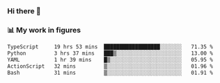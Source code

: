 ### Hi there 👋

### 📊 My work in figures

<!--START_SECTION:waka-->

```txt
TypeScript     19 hrs 53 mins  ██████████████████░░░░░░░   71.35 %
Python         3 hrs 37 mins   ███▒░░░░░░░░░░░░░░░░░░░░░   13.00 %
YAML           1 hr 39 mins    █▒░░░░░░░░░░░░░░░░░░░░░░░   05.95 %
ActionScript   32 mins         ▒░░░░░░░░░░░░░░░░░░░░░░░░   01.96 %
Bash           31 mins         ▒░░░░░░░░░░░░░░░░░░░░░░░░   01.91 %
```

<!--END_SECTION:waka-->
